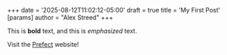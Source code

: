 +++
date = '2025-08-12T11:02:12-05:00'
draft = true
title = 'My First Post'
[params]
    author = "Alex Streed"
+++

This is **bold** text, and this is *emphasized* text.

Visit the [Prefect](https://prefect.io) website!